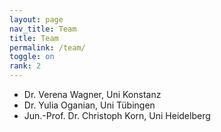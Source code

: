 ```yaml
---
layout: page
nav_title: Team
title: Team
permalink: /team/
toggle: on
rank: 2
---
```


- Dr. Verena Wagner, Uni Konstanz
- Dr. Yulia Oganian, Uni Tübingen
- Jun.-Prof. Dr. Christoph Korn, Uni Heidelberg
